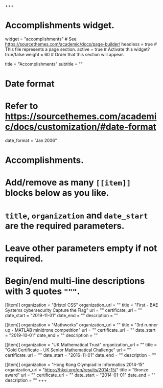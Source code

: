 +++
# Accomplishments widget.
widget = "accomplishments"  # See https://sourcethemes.com/academic/docs/page-builder/
headless = true  # This file represents a page section.
active = true  # Activate this widget? true/false
weight = 60  # Order that this section will appear.

title = "Accomplish&shy;ments"
subtitle = ""

# Date format
#   Refer to https://sourcethemes.com/academic/docs/customization/#date-format
date_format = "Jan 2006"

# Accomplishments.
#   Add/remove as many `[[item]]` blocks below as you like.
#   `title`, `organization` and `date_start` are the required parameters.
#   Leave other parameters empty if not required.
#   Begin/end multi-line descriptions with 3 quotes `"""`.

[[item]]
  organization = "Bristol CSS"
  organization_url = ""
  title = "First - BAE Systems cybersecurity Capture the Flag"
  url = ""
  certificate_url = ""
  date_start = "2019-11-01"
  date_end = ""
  description = ""

[[item]]
  organization = "Mathworks"
  organization_url = ""
  title = "3rd runner up - MATLAB minidrone competition"
  url = ""
  certificate_url = ""
  date_start = "2019-10-01"
  date_end = ""
  description = ""

[[item]]
  organization = "UK Mathematical Trust"
  organization_url = ""
  title = "Gold Certificate - UK Senior Mathematical Challenge"
  url = ""
  certificate_url = ""
  date_start = "2016-11-01"
  date_end = ""
  description = ""

[[item]]
  organization = "Hong Kong Olympiad in Informatics 2014-15"
  organization_url = "https://hkoi.org/en/results/2014-15/"
  title = "Bronze award"
  url = ""
  certificate_url = ""
  date_start = "2014-01-01"
  date_end = ""
  description = ""
+++
